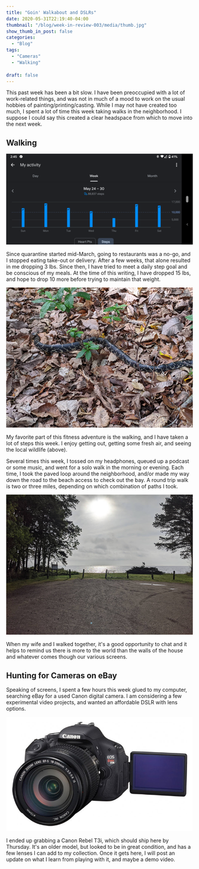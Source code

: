 ```yaml
---
title: "Goin' Walkabout and DSLRs"
date: 2020-05-31T22:19:40-04:00
thumbnail: "/blog/week-in-review-003/media/thumb.jpg"
show_thumb_in_post: false
categories:
  - "Blog"
tags:
  - "Cameras"
  - "Walking"

draft: false
---
```


This past week has been a bit slow. I have been preoccupied with a lot of work-related things, and was not in much of a mood to work on the usual hobbies of painting/printing/casting. While I may not have created too much, I spent a lot of time this week taking walks in the neighborhood. I suppose I could say this created a clear headspace from which to move into the next week.

## Walking

![Steps](media/wir03.png)

Since quarantine started mid-March, going to restaurants was a no-go, and I stopped eating take-out or delivery. After a few weeks, that alone resulted in me dropping 3 lbs. Since then, I have tried to meet a daily step goal and be conscious of my meals. At the time of this writing, I have dropped 15 lbs, and hope to drop 10 more before trying to maintain that weight.

![King Snake](media/wir05.jpg)

My favorite part of this fitness adventure is the walking, and I have taken a lot of steps this week. I enjoy getting out, getting some fresh air, and seeing the local wildlife (above).

Several times this week, I tossed on my headphones, queued up a podcast or some music, and went for a solo walk in the morning or evening. Each time, I took the paved loop around the neighborhood, and/or made my way down the road to the beach access to check out the bay. A round trip walk is two or three miles, depending on which combination of paths I took.

![From the road to the beach](media/wir04.jpg)

When my wife and I walked together, it's a good opportunity to chat and it helps to remind us there is more to the world than the walls of the house and whatever comes though our various screens. 

## Hunting for Cameras on eBay
Speaking of screens, I spent a few hours this week glued to my computer, searching eBay for a used Canon digital camera. I am considering a few experimental video projects, and wanted an affordable DSLR with lens options. 

![Canon Rebel T3i](media/wir01.jpg)

I ended up grabbing a Canon Rebel T3i, which should ship here by Thursday. It's an older model, but looked to be in great condition, and has a few lenses I can add to my collection. Once it gets here, I will post an update on what I learn from playing with it, and maybe a demo video.
